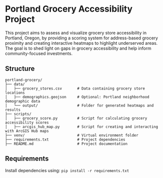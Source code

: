 # Portland Grocery Accessibility Project
This project aims to assess and visualize grocery store accessibility in Portland, Oregon, by providing a scoring system for address-based grocery proximity and creating interactive heatmaps to highlight underserved areas. The goal is to shed light on gaps in grocery accessibility and help inform community-focused investments.

## Structure
```
portland-grocery/
├── data/
│   ├── grocery_stores.csv       # Data containing grocery store locations
│   ├── demographics.geojson     # Optional: Portland neighborhood demographic data
│   └── output/                  # Folder for generated heatmaps and results
├── scripts/
│   ├── grocery_score.py         # Script for calculating grocery accessibility scores
│   ├── arcgis_hub_map.py        # Script for creating and interacting with ArcGIS Hub maps
├── venv/                        # Virtual environment folder
├── requirements.txt             # Project dependencies
├── README.md                    # Project documentation
```


## Requirements
Install dependencies using:
`pip install -r requirements.txt`

